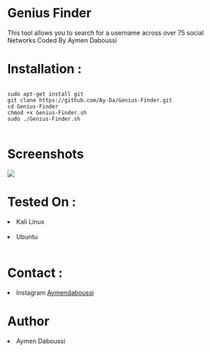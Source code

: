 
<h1>Genius Finder</h1>

This tool allows you to search for a username across over 75 social Networks Coded By Aymen Daboussi

<h1> Installation : </h1>

<pre class="notranslate">
<code>
sudo apt-get install git
git clone https://github.com/Ay-Da/Genius-Finder.git
cd Genius-Finder
chmod +x Genius-Finder.sh
sudo ./Genius-Finder.sh
</code>
</pre>

<h1>Screenshots </h1>

<img src="https://i.ibb.co/bzs1cqT/script.png" >

<h1> Tested On :</h1>

<li> Kali Linux </li> <br>
<li> Ubuntu </li> <br>

<h1> Contact : </h1>

<li> Instagram <a href="https://www.instagram.com/aymendaboussi"> Aymendaboussi </a> </li>

<h1> Author </h1>
<li> Aymen Daboussi </li>
